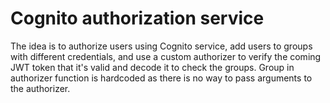 # Cognito authorization service

The idea is to authorize users using Cognito service, add users to groups with different credentials, and use a custom authorizer to verify the coming JWT token that it's valid and decode it to check the groups. Group in authorizer function is hardcoded as there is no way to pass arguments to the authorizer.
